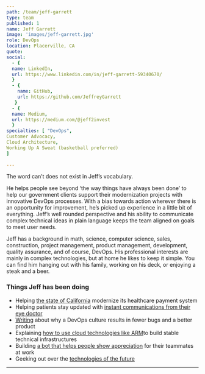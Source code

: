 ```yaml
---
path: /team/jeff-garrett
type: team
published: 1
name: Jeff Garrett
image: 'images/jeff-garrett.jpg'
role: DevOps
location: Placerville, CA
quote: 
social: 
  - {
  name: LinkedIn,
  url: https://www.linkedin.com/in/jeff-garrett-59340670/
  }
  - {
    name: GitHub,
    url: https://github.com/JeffreyGarrett
   }
  - {
  name: Medium,
  url: https://medium.com/@jeff2invest
  }
specialties: [ "DevOps",
Customer Advocacy,
Cloud Architecture,
Working Up A Sweat (basketball preferred)
]
  
---
```


The word can’t does not exist in Jeff’s vocabulary.

He helps people see beyond ‘the way things have always been done’ to help our government clients support their modernization projects with innovative DevOps processes. With a bias towards action wherever there is an opportunity for improvement, he’s picked up experience in a little bit of everything. Jeff’s well rounded perspective and his ability to communicate complex technical ideas in plain language keeps the team aligned on goals to meet user needs.

Jeff has a background in math, science, computer science, sales, construction, project management, product management, development, quality assurance, and of course, DevOps. His professional interests are mainly in complex technologies, but at home he likes to keep it simple. You can find him hanging out with his family, working on his deck, or enjoying a steak and a beer. 





### Things Jeff has been doing
* Helping [the state of California](https://github.com/ca-mmis) modernize its healthcare payment system
* Helping patients stay updated with [instant communications from their eye doctor](https://www.loom.com/share/c90c2217ab884fa6b43a89a6b568caf9)
* [Writing](https://blog.usejournal.com/a-devops-solution-to-increased-customer-and-product-success-3684ea8e2f38) about why a DevOps culture results in fewer bugs and a better product
* Explaining [how to use cloud technologies like ARM](https://medium.com/@jeff2invest/advanced-arm-templates-microservice-pattern-for-functions-d4e7ca9c9078)to build stable technical infrastructures
* Building [a bot that helps people show appreciation](https://github.com/JeffreyGarrett/kudosSlackApp) for their teammates at work
* Geeking out over the [technologies of the future](https://www.technologyreview.com/lists/technologies/2019/)


-------------------------------

